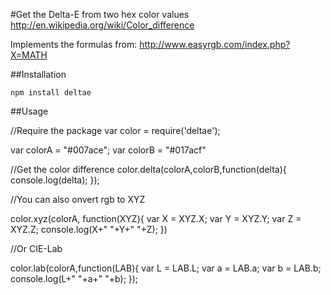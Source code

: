 #Get the Delta-E from two hex color values
http://en.wikipedia.org/wiki/Color_difference


Implements the formulas from:
http://www.easyrgb.com/index.php?X=MATH

##Installation
```
npm install deltae
```

##Usage

//Require the package
var color = require('deltae');

var colorA = "#007ace";
var colorB = "#017acf"

//Get the color difference
color.delta(colorA,colorB,function(delta){
	console.log(delta);
});


//You can also onvert rgb to XYZ

color.xyz(colorA, function(XYZ){
	var X = XYZ.X;
	var Y = XYZ.Y;
	var Z = XYZ.Z;
	console.log(X+" "+Y+" "+Z);
})

//Or CIE-Lab

color.lab(colorA,function(LAB){
	var L = LAB.L;
	var a = LAB.a;
	var b = LAB.b;
	console.log(L+" "+a+" "+b);	
});
```
